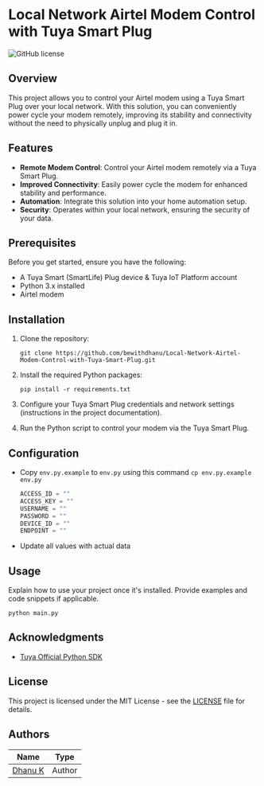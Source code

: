 
# Local Network Airtel Modem Control with Tuya Smart Plug

![GitHub license](https://img.shields.io/badge/license-MIT-blue.svg)

## Overview

This project allows you to control your Airtel modem using a Tuya Smart Plug over your local network. With this solution, you can conveniently power cycle your modem remotely, improving its stability and connectivity without the need to physically unplug and plug it in.

## Features

- **Remote Modem Control**: Control your Airtel modem remotely via a Tuya Smart Plug.
- **Improved Connectivity**: Easily power cycle the modem for enhanced stability and performance.
- **Automation**: Integrate this solution into your home automation setup.
- **Security**: Operates within your local network, ensuring the security of your data.

## Prerequisites

Before you get started, ensure you have the following:

- A Tuya Smart (SmartLife) Plug device & Tuya IoT Platform account
- Python 3.x installed
- Airtel modem 

## Installation

1. Clone the repository:

   ```shell
   git clone https://github.com/bewithdhanu/Local-Network-Airtel-Modem-Control-with-Tuya-Smart-Plug.git
   ```

2. Install the required Python packages:

   ```shell
   pip install -r requirements.txt
   ```

3. Configure your Tuya Smart Plug credentials and network settings (instructions in the project documentation).

4. Run the Python script to control your modem via the Tuya Smart Plug.

## Configuration

- Copy `env.py.example` to `env.py` using this command `cp env.py.example env.py`
	```py
	ACCESS_ID = ""  
	ACCESS_KEY = ""  
	USERNAME = ""  
	PASSWORD = ""  
	DEVICE_ID = ""  
	ENDPOINT = ""
	```
- Update all values with actual data

## Usage

Explain how to use your project once it's installed. Provide examples and code snippets if applicable.

```shell
python main.py
```

## Acknowledgments

- [Tuya Official Python SDK](https://github.com/tuya/tuya-iot-python-sdk)

## License

This project is licensed under the MIT License - see the [LICENSE](LICENSE) file for details.

## Authors

|Name|Type|
|--|--|
|[Dhanu K](https://github.com/bewithdhanu)|Author|